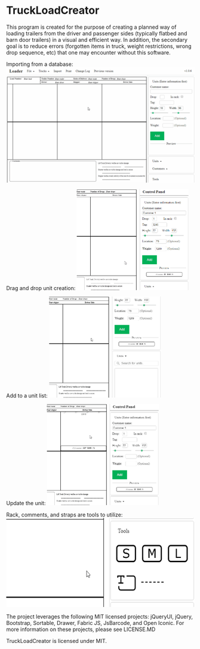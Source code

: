 # TruckLoadCreator

This program is created for the purpose of creating a planned way of loading trailers from the driver and passenger sides (typically flatbed and barn door trailers) in a visual and efficient way. In addition, the secondary goal is to reduce errors (forgotten items in truck, weight restrictions, wrong drop sequence, etc) that one may encounter without this software.

Importing from a database: 
![alt text](https://github.com/morrisapps/TruckLoadCreator/raw/PreDev/Gifs/Import1.gif "Database Import")

Drag and drop unit creation: 
<img src="https://github.com/morrisapps/TruckLoadCreator/raw/PreDev/Gifs/DragDrop1.gif" width="300" height="270" />
 
Add to a unit list: 
<img src="https://github.com/morrisapps/TruckLoadCreator/raw/PreDev/Gifs/ADD1.gif" width="300" height="270" />

Update the unit: 
<img src="https://github.com/morrisapps/TruckLoadCreator/raw/PreDev/Gifs/UPDATE1.gif" width="300" height="270" />

Rack, comments, and straps are tools to utilize: 
<img src="https://github.com/morrisapps/TruckLoadCreator/raw/PreDev/Gifs/TOOLS1.gif" width="575" height="238" />


The project leverages the following MIT licensed projects: jQueryUI, jQuery, Bootstrap, Sortable, Drawer, Fabric JS, JsBarcode, and Open Iconic.
For more information on these projects, please see LICENSE.MD

TruckLoadCreator is licensed under MIT.

